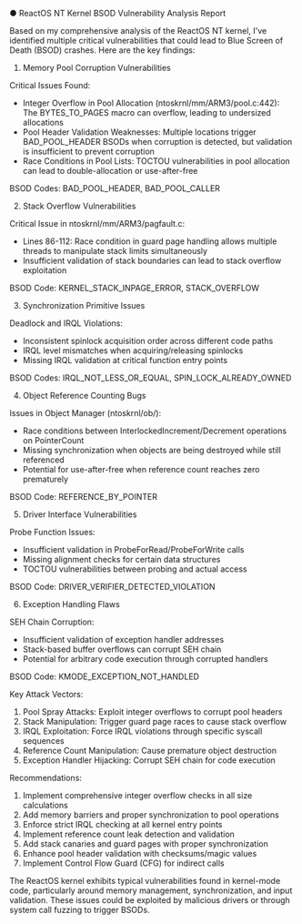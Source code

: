 ● ReactOS NT Kernel BSOD Vulnerability Analysis Report

  Based on my comprehensive analysis of the ReactOS NT kernel, I've identified multiple critical vulnerabilities that could lead to Blue Screen of Death (BSOD)
   crashes. Here are the key findings:

  1. Memory Pool Corruption Vulnerabilities

  Critical Issues Found:
  - Integer Overflow in Pool Allocation (ntoskrnl/mm/ARM3/pool.c:442): The BYTES_TO_PAGES macro can overflow, leading to undersized allocations
  - Pool Header Validation Weaknesses: Multiple locations trigger BAD_POOL_HEADER BSODs when corruption is detected, but validation is insufficient to prevent
  corruption
  - Race Conditions in Pool Lists: TOCTOU vulnerabilities in pool allocation can lead to double-allocation or use-after-free

  BSOD Codes: BAD_POOL_HEADER, BAD_POOL_CALLER

  2. Stack Overflow Vulnerabilities

  Critical Issue in ntoskrnl/mm/ARM3/pagfault.c:
  - Lines 86-112: Race condition in guard page handling allows multiple threads to manipulate stack limits simultaneously
  - Insufficient validation of stack boundaries can lead to stack overflow exploitation

  BSOD Code: KERNEL_STACK_INPAGE_ERROR, STACK_OVERFLOW

  3. Synchronization Primitive Issues

  Deadlock and IRQL Violations:
  - Inconsistent spinlock acquisition order across different code paths
  - IRQL level mismatches when acquiring/releasing spinlocks
  - Missing IRQL validation at critical function entry points

  BSOD Codes: IRQL_NOT_LESS_OR_EQUAL, SPIN_LOCK_ALREADY_OWNED

  4. Object Reference Counting Bugs

  Issues in Object Manager (ntoskrnl/ob/):
  - Race conditions between InterlockedIncrement/Decrement operations on PointerCount
  - Missing synchronization when objects are being destroyed while still referenced
  - Potential for use-after-free when reference count reaches zero prematurely

  BSOD Code: REFERENCE_BY_POINTER

  5. Driver Interface Vulnerabilities

  Probe Function Issues:
  - Insufficient validation in ProbeForRead/ProbeForWrite calls
  - Missing alignment checks for certain data structures
  - TOCTOU vulnerabilities between probing and actual access

  BSOD Code: DRIVER_VERIFIER_DETECTED_VIOLATION

  6. Exception Handling Flaws

  SEH Chain Corruption:
  - Insufficient validation of exception handler addresses
  - Stack-based buffer overflows can corrupt SEH chain
  - Potential for arbitrary code execution through corrupted handlers

  BSOD Code: KMODE_EXCEPTION_NOT_HANDLED

  Key Attack Vectors:

  1. Pool Spray Attacks: Exploit integer overflows to corrupt pool headers
  2. Stack Manipulation: Trigger guard page races to cause stack overflow
  3. IRQL Exploitation: Force IRQL violations through specific syscall sequences
  4. Reference Count Manipulation: Cause premature object destruction
  5. Exception Handler Hijacking: Corrupt SEH chain for code execution

  Recommendations:

  1. Implement comprehensive integer overflow checks in all size calculations
  2. Add memory barriers and proper synchronization to pool operations
  3. Enforce strict IRQL checking at all kernel entry points
  4. Implement reference count leak detection and validation
  5. Add stack canaries and guard pages with proper synchronization
  6. Enhance pool header validation with checksums/magic values
  7. Implement Control Flow Guard (CFG) for indirect calls

  The ReactOS kernel exhibits typical vulnerabilities found in kernel-mode code, particularly around memory management, synchronization, and input validation.
  These issues could be exploited by malicious drivers or through system call fuzzing to trigger BSODs.
